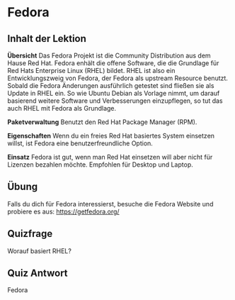 # Fedora

## Inhalt der Lektion

<b>Übersicht</b>
Das Fedora Projekt ist die Community Distribution aus dem Hause Red Hat. Fedora enhält die offene Software, die die Grundlage für Red Hats Enterprise Linux (RHEL) bildet. RHEL ist also ein Entwicklungszweig von Fedora, der Fedora als upstream Resource benutzt. Sobald die Fedora Änderungen ausführlich getestet sind fließen sie als Update in RHEL ein. So wie Ubuntu Debian als Vorlage nimmt, um darauf basierend weitere Software und Verbesserungen einzupflegen, so tut das auch RHEL mit Fedora als Grundlage.

<b>Paketverwaltung</b>
Benutzt den Red Hat Package Manager (RPM).

<b>Eigenschaften</b>
Wenn du ein freies Red Hat basiertes System einsetzen willst, ist Fedora eine benutzerfreundliche Option.

<b>Einsatz</b>
Fedora ist gut, wenn man Red Hat einsetzen will aber nicht für Lizenzen bezahlen möchte. Empfohlen für Desktop und Laptop.

## Übung

Falls du dich für Fedora interessierst, besuche die Fedora Website und probiere es aus: <a href='https://getfedora.org/'>https://getfedora.org/</a>

## Quizfrage

Worauf basiert RHEL?

## Quiz Antwort

Fedora
